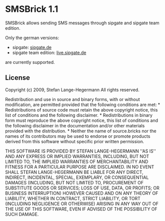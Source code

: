 SMSBrick 1.1
============

SMSBrick allows sending SMS messages through sipgate and sipgate team edition.

Only the german versions:

* sipgate: [sipgate.de](http://www.sipgate.de)
* sipgate team edition: [live.sipgate.de](http://www.live.sipgate.de)

are currently supported.

License
-------

Copyright (c) 2009, Stefan Lange-Hegermann
All rights reserved.
 
Redistribution and use in source and binary forms, with or without
modification, are permitted provided that the following conditions are met:
    * Redistributions of source code must retain the above copyright
      notice, this list of conditions and the following disclaimer.
    * Redistributions in binary form must reproduce the above copyright
      notice, this list of conditions and the following disclaimer in the
      documentation and/or other materials provided with the distribution.
    * Neither the name of source.bricks nor the
      names of its contributors may be used to endorse or promote products
      derived from this software without specific prior written permission.
 
THIS SOFTWARE IS PROVIDED BY STEFAN LANGE-HEGERMANN ''AS IS'' AND ANY
EXPRESS OR IMPLIED WARRANTIES, INCLUDING, BUT NOT LIMITED TO, THE IMPLIED
WARRANTIES OF MERCHANTABILITY AND FITNESS FOR A PARTICULAR PURPOSE ARE
DISCLAIMED. IN NO EVENT SHALL STEFAN LANGE-HEGERMANN BE LIABLE FOR ANY
DIRECT, INDIRECT, INCIDENTAL, SPECIAL, EXEMPLARY, OR CONSEQUENTIAL DAMAGES
(INCLUDING, BUT NOT LIMITED TO, PROCUREMENT OF SUBSTITUTE GOODS OR SERVICES;
LOSS OF USE, DATA, OR PROFITS; OR BUSINESS INTERRUPTION) HOWEVER CAUSED AND
ON ANY THEORY OF LIABILITY, WHETHER IN CONTRACT, STRICT LIABILITY, OR TORT
(INCLUDING NEGLIGENCE OR OTHERWISE) ARISING IN ANY WAY OUT OF THE USE OF THIS
SOFTWARE, EVEN IF ADVISED OF THE POSSIBILITY OF SUCH DAMAGE.
